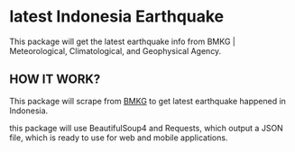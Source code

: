 # latest Indonesia Earthquake
This package will get the latest earthquake info from BMKG | Meteorological, Climatological, and Geophysical Agency.
## HOW IT WORK?
This package will scrape from [BMKG](https://www.bmkg.go.id/) to get latest earthquake happened in Indonesia.

this package will use BeautifulSoup4 and Requests, which output a JSON file, which is ready to use for web and mobile applications.